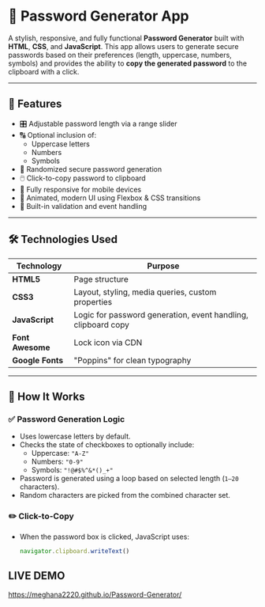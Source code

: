 # 🔐 Password Generator App

A stylish, responsive, and fully functional **Password Generator** built with **HTML**, **CSS**, and **JavaScript**. This app allows users to generate secure passwords based on their preferences (length, uppercase, numbers, symbols) and provides the ability to **copy the generated password** to the clipboard with a click.

---

## 🚀 Features

- 🎛️ Adjustable password length via a range slider
- 🔠 Optional inclusion of:
  - Uppercase letters
  - Numbers
  - Symbols
- 🧠 Randomized secure password generation
- 🖱️ Click-to-copy password to clipboard
- 📱 Fully responsive for mobile devices
- 🎨 Animated, modern UI using Flexbox & CSS transitions
- 🧰 Built-in validation and event handling

---

## 🛠️ Technologies Used

| Technology     | Purpose |
|----------------|---------|
| **HTML5**      | Page structure |
| **CSS3**       | Layout, styling, media queries, custom properties |
| **JavaScript** | Logic for password generation, event handling, clipboard copy |
| **Font Awesome** | Lock icon via CDN |
| **Google Fonts** | "Poppins" for clean typography |

---

## 🧩 How It Works

### ✅ Password Generation Logic
- Uses lowercase letters by default.
- Checks the state of checkboxes to optionally include:
  - Uppercase: `"A-Z"`
  - Numbers: `"0-9"`
  - Symbols: `"!@#$%^&*()_+"`
- Password is generated using a loop based on selected length (`1–20` characters).
- Random characters are picked from the combined character set.

### ✏️ Click-to-Copy
- When the password box is clicked, JavaScript uses:
  ```js
  navigator.clipboard.writeText()
## LIVE DEMO 
https://meghana2220.github.io/Password-Generator/
